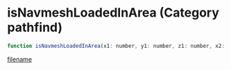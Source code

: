 # isNavmeshLoadedInArea (Category pathfind)

```js
function isNavmeshLoadedInArea(x1: number, y1: number, z1: number, x2: number, y2: number, z2: number): boolean
```

[filename](isNavmeshLoadedInArea_m.md ':include')